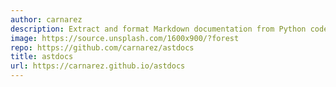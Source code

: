 ```yaml
---
author: carnarez
description: Extract and format Markdown documentation from Python code.
image: https://source.unsplash.com/1600x900/?forest
repo: https://github.com/carnarez/astdocs
title: astdocs
url: https://carnarez.github.io/astdocs
---
```

